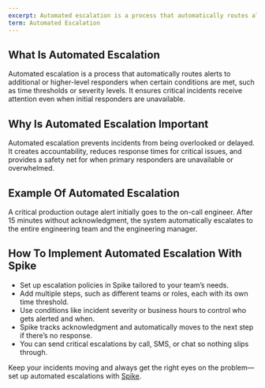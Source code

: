 ```yaml
---
excerpt: Automated escalation is a process that automatically routes alerts to additional or higher-level responders when certain conditions are met, such as time thresholds or severity levels.
term: Automated Escalation
---
```

## What Is Automated Escalation

Automated escalation is a process that automatically routes alerts to additional or higher-level responders when certain conditions are met, such as time thresholds or severity levels. It ensures critical incidents receive attention even when initial responders are unavailable.

## Why Is Automated Escalation Important

Automated escalation prevents incidents from being overlooked or delayed. It creates accountability, reduces response times for critical issues, and provides a safety net for when primary responders are unavailable or overwhelmed.

## Example Of Automated Escalation

A critical production outage alert initially goes to the on-call engineer. After 15 minutes without acknowledgment, the system automatically escalates to the entire engineering team and the engineering manager.

## How To Implement Automated Escalation With Spike

- Set up escalation policies in Spike tailored to your team’s needs.
- Add multiple steps, such as different teams or roles, each with its own time threshold.
- Use conditions like incident severity or business hours to control who gets alerted and when.
- Spike tracks acknowledgment and automatically moves to the next step if there’s no response.
- You can send critical escalations by call, SMS, or chat so nothing slips through.

Keep your incidents moving and always get the right eyes on the problem—set up automated escalations with [Spike](https://app.spike.sh/signup).

